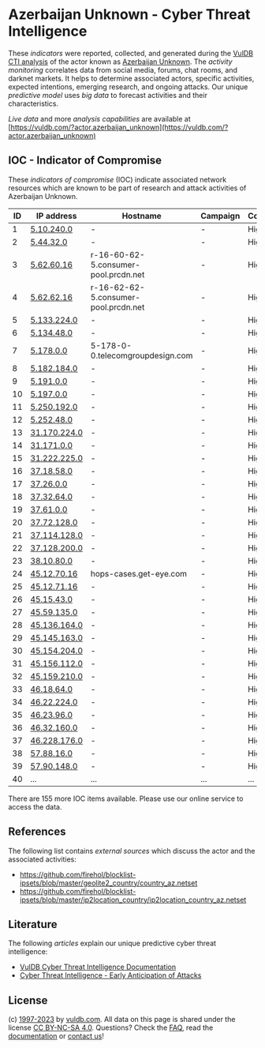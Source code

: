 # Azerbaijan Unknown - Cyber Threat Intelligence

These _indicators_ were reported, collected, and generated during the [VulDB CTI analysis](https://vuldb.com/?kb.cti) of the actor known as [Azerbaijan Unknown](https://vuldb.com/?actor.azerbaijan_unknown). The _activity monitoring_ correlates data from social media, forums, chat rooms, and darknet markets. It helps to determine associated actors, specific activities, expected intentions, emerging research, and ongoing attacks. Our unique _predictive model_ uses _big data_ to forecast activities and their characteristics.

_Live data_ and more _analysis capabilities_ are available at [https://vuldb.com/?actor.azerbaijan_unknown](https://vuldb.com/?actor.azerbaijan_unknown)

## IOC - Indicator of Compromise

These _indicators of compromise_ (IOC) indicate associated network resources which are known to be part of research and attack activities of Azerbaijan Unknown.

ID | IP address | Hostname | Campaign | Confidence
-- | ---------- | -------- | -------- | ----------
1 | [5.10.240.0](https://vuldb.com/?ip.5.10.240.0) | - | - | High
2 | [5.44.32.0](https://vuldb.com/?ip.5.44.32.0) | - | - | High
3 | [5.62.60.16](https://vuldb.com/?ip.5.62.60.16) | r-16-60-62-5.consumer-pool.prcdn.net | - | High
4 | [5.62.62.16](https://vuldb.com/?ip.5.62.62.16) | r-16-62-62-5.consumer-pool.prcdn.net | - | High
5 | [5.133.224.0](https://vuldb.com/?ip.5.133.224.0) | - | - | High
6 | [5.134.48.0](https://vuldb.com/?ip.5.134.48.0) | - | - | High
7 | [5.178.0.0](https://vuldb.com/?ip.5.178.0.0) | 5-178-0-0.telecomgroupdesign.com | - | High
8 | [5.182.184.0](https://vuldb.com/?ip.5.182.184.0) | - | - | High
9 | [5.191.0.0](https://vuldb.com/?ip.5.191.0.0) | - | - | High
10 | [5.197.0.0](https://vuldb.com/?ip.5.197.0.0) | - | - | High
11 | [5.250.192.0](https://vuldb.com/?ip.5.250.192.0) | - | - | High
12 | [5.252.48.0](https://vuldb.com/?ip.5.252.48.0) | - | - | High
13 | [31.170.224.0](https://vuldb.com/?ip.31.170.224.0) | - | - | High
14 | [31.171.0.0](https://vuldb.com/?ip.31.171.0.0) | - | - | High
15 | [31.222.225.0](https://vuldb.com/?ip.31.222.225.0) | - | - | High
16 | [37.18.58.0](https://vuldb.com/?ip.37.18.58.0) | - | - | High
17 | [37.26.0.0](https://vuldb.com/?ip.37.26.0.0) | - | - | High
18 | [37.32.64.0](https://vuldb.com/?ip.37.32.64.0) | - | - | High
19 | [37.61.0.0](https://vuldb.com/?ip.37.61.0.0) | - | - | High
20 | [37.72.128.0](https://vuldb.com/?ip.37.72.128.0) | - | - | High
21 | [37.114.128.0](https://vuldb.com/?ip.37.114.128.0) | - | - | High
22 | [37.128.200.0](https://vuldb.com/?ip.37.128.200.0) | - | - | High
23 | [38.10.80.0](https://vuldb.com/?ip.38.10.80.0) | - | - | High
24 | [45.12.70.16](https://vuldb.com/?ip.45.12.70.16) | hops-cases.get-eye.com | - | High
25 | [45.12.71.16](https://vuldb.com/?ip.45.12.71.16) | - | - | High
26 | [45.15.43.0](https://vuldb.com/?ip.45.15.43.0) | - | - | High
27 | [45.59.135.0](https://vuldb.com/?ip.45.59.135.0) | - | - | High
28 | [45.136.164.0](https://vuldb.com/?ip.45.136.164.0) | - | - | High
29 | [45.145.163.0](https://vuldb.com/?ip.45.145.163.0) | - | - | High
30 | [45.154.204.0](https://vuldb.com/?ip.45.154.204.0) | - | - | High
31 | [45.156.112.0](https://vuldb.com/?ip.45.156.112.0) | - | - | High
32 | [45.159.210.0](https://vuldb.com/?ip.45.159.210.0) | - | - | High
33 | [46.18.64.0](https://vuldb.com/?ip.46.18.64.0) | - | - | High
34 | [46.22.224.0](https://vuldb.com/?ip.46.22.224.0) | - | - | High
35 | [46.23.96.0](https://vuldb.com/?ip.46.23.96.0) | - | - | High
36 | [46.32.160.0](https://vuldb.com/?ip.46.32.160.0) | - | - | High
37 | [46.228.176.0](https://vuldb.com/?ip.46.228.176.0) | - | - | High
38 | [57.88.16.0](https://vuldb.com/?ip.57.88.16.0) | - | - | High
39 | [57.90.148.0](https://vuldb.com/?ip.57.90.148.0) | - | - | High
40 | ... | ... | ... | ...

There are 155 more IOC items available. Please use our online service to access the data.

## References

The following list contains _external sources_ which discuss the actor and the associated activities:

* https://github.com/firehol/blocklist-ipsets/blob/master/geolite2_country/country_az.netset
* https://github.com/firehol/blocklist-ipsets/blob/master/ip2location_country/ip2location_country_az.netset

## Literature

The following _articles_ explain our unique predictive cyber threat intelligence:

* [VulDB Cyber Threat Intelligence Documentation](https://vuldb.com/?kb.cti)
* [Cyber Threat Intelligence - Early Anticipation of Attacks](https://www.scip.ch/en/?labs.20201022)

## License

(c) [1997-2023](https://vuldb.com/?kb.changelog) by [vuldb.com](https://vuldb.com/?kb.about). All data on this page is shared under the license [CC BY-NC-SA 4.0](https://creativecommons.org/licenses/by-nc-sa/4.0/). Questions? Check the [FAQ](https://vuldb.com/?kb.faq), read the [documentation](https://vuldb.com/?kb) or [contact us](https://vuldb.com/?contact)!
